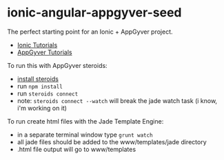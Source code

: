ionic-angular-appgyver-seed
==========================

The perfect starting point for an Ionic + AppGyver project.

- [Ionic Tutorials](http://ionicframework.com/tutorials/)
- [AppGyver Tutorials](http://academy.appgyver.com/courses/steroids)

To run this with AppGyver steroids:
* [install steroids](http://academy.appgyver.com/courses/2/lessons/32)
* run `npm install`
* run `steroids connect`
* note: `steroids connect --watch` will break the jade watch task (i know, i'm working on it)

To run create html files with the Jade Template Engine:
* in a separate terminal window type `grunt watch`
* all jade files should be added to the www/templates/jade directory
* .html file output will go to www/templates

